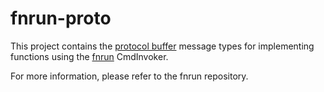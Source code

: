 # fnrun-proto

This project contains the
[protocol buffer](https://developers.google.com/protocol-buffers/) message types
for implementing functions using the
[fnrun](https://github.com/tessellator/fnrun) CmdInvoker.

For more information, please refer to the fnrun repository.
